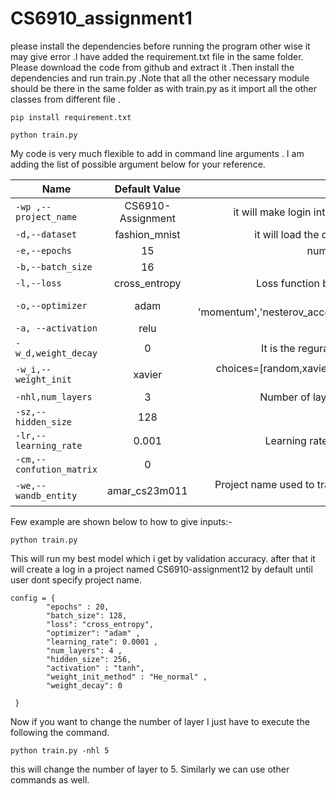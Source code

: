 # CS6910_assignment1
please install the dependencies before running the program other wise it may give error .I have added the requirement.txt file in the same folder. Please download the code from github and extract it .Then install the dependencies and run train.py .Note that all the other necessary module should be there in the same folder as with train.py as it import all the other classes from different file .
```
pip install requirement.txt

python train.py
```
My code is very much flexible to add in command line arguments . I am adding the list of possible argument below for your reference.

| Name        | Default Value   | Description |
| ------------- |:-------------:| -----:|
| `-wp ,--project_name`     | CS6910-Assignment | it will make login into wandb in the project_name project |
| `-d,--dataset`      | fashion_mnist      |   it will load the dataset either fashion-mnist or mnist |
| `-e,--epochs` | 15      |    number of epochs your algorithm iterate |
|`-b,--batch_size`|16      |batch size your model used to train |
|`-l,--loss`|cross_entropy|Loss function based on which your algorithm work.|
|`-o,--optimizer`|adam|Choices=['stochastic', 'momentum','nesterov_accelerated','RmsProp','adam','nadam']|
|`-a, --activation`|relu|choices=['relu','sigmoid','tanh']|
|`-w_d,weight_decay`|0|It is the reguralization coeffient used by the model|
|`-w_i,--weight_init`|xavier|choices=[random,xavier].Used to initialize the weight of the network|
|`-nhl,num_layers`|3|Number of layer using which your model is trained|
|`-sz,--hidden_size`|128|Number of neuron in each layer|
|`-lr,--learning_rate`|0.001|Learning rate used to optimize model parameters|
|`-cm,--confution_matrix`|0|create confution matrix|
|`-we,--wandb_entity`|amar_cs23m011|Project name used to track experiments in Weights & Biases dashboard|

Few example are shown below to how to give inputs:-
```
python train.py
```
This will run my best model which i get by validation accuracy. after that it will create a log in a project named CS6910-assignment12 by default until user dont specify project name.
```
config = {
        "epochs" : 20,
        "batch_size": 128,
        "loss": "cross_entropy",
        "optimizer": "adam" ,
        "learning_rate": 0.0001 ,
        "num_layers": 4 ,
        "hidden_size": 256,
        "activation" : "tanh",
        "weight_init_method" : "He_normal" ,
        "weight_decay": 0

 }
```
Now if you want to change the number of layer I just have to execute the following the command.
```
python train.py -nhl 5
```
this will change the number of layer to 5. Similarly we can use other commands as well.
